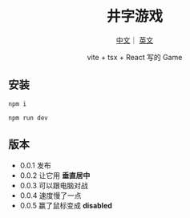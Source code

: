 <h1 align="center">井字游戏</h1>
<div align="center">
<p align="center">
  <a href="./README.md">中文</a>｜
  <a href="./English.md">英文</a>
</p>

vite + tsx + React 写的 Game 
</div>

## 安装 

```
npm i 

npm run dev
```


## 版本

* 0.0.1 发布 
* 0.0.2 让它用 **垂直居中** 
* 0.0.3 可以跟电脑对战
* 0.0.4 速度慢了一点
* 0.0.5 赢了鼠标变成 **disabled**






